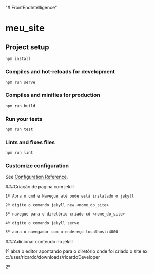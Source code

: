 "# FrontEndIntelligence" 

# meu_site

## Project setup
```
npm install
```

### Compiles and hot-reloads for development
```
npm run serve
```

### Compiles and minifies for production
```
npm run build
```

### Run your tests
```
npm run test
```

### Lints and fixes files
```
npm run lint
```

### Customize configuration
See [Configuration Reference](https://cli.vuejs.org/config/).

###Criação de pagina com jekill

	1º Abra o cmd e Navegue até onde está instalado o jekyll

	2º digite o comando jekyll new <nome_do_site>

	3º navegue para o diretório criado cd <nome_do_site>

	4º digite o comando jekyll serve

	5º abra o navegador com o endereço localhost:4000

###Adicionar conteudo no jekill

1º abra o editor apontando para o diretório onde foi criado o site
	ex: c:/user/ricardo/downloads/ricardoDeveloper

2º 